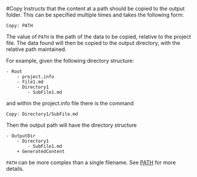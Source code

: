 #Copy
Instructs that the content at a path should be copied to the output folder. This can be specified multiple times and takes the following form:

    Copy: PATH
    
The value of `PATH` is the path of the data to be copied, relative to the project file. The data found will then be copied to the output directory, with the relative path maintained.

For example, given the following directory structure:

    - Root
        - project.info
        - File1.md
        - Directory1
            - SubFile1.md

and within the project.info file there is the command

    Copy: Directory1/SubFile.md
    
Then the output path will have the directory structure

    - OutputDir
        - Directory1
            - SubFile1.md
        + GeneratedContent 

`PATH` can be more complex than a single filename. See [PATH](project-files/values/path.md) for more details.













